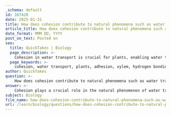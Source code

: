 ```yaml
---
_schema: default
id: 167428
date: 2025-01-31
title: How does cohesion contribute to natural phenomena such as water transport in plants?
article_title: How does cohesion contribute to natural phenomena such as water transport in plants?
date_format: MMM DD, YYYY
post_on_text: Posted on
seo:
  title: QuickTakes | Biology
  page_description: >-
    Cohesion in water transport is crucial for plants, enabling water to move up through xylem vessels aided by adhesion and transpiration, relying on properties like hydrogen bonding and capillary action.
  page_keywords: >-
    cohesion, water transport, plants, adhesion, xylem, hydrogen bonding, transpiration, capillary action, water molecules, evaporation, negative pressure, gravity, nutrient transport, plant growth, natural phenomena
author: QuickTakes
question: >-
    How does cohesion contribute to natural phenomena such as water transport in plants?
answer: >-
    Cohesion plays a crucial role in the natural phenomenon of water transport in plants, primarily through its interaction with adhesion and the unique properties of water due to hydrogen bonding.\n\n### Cohesion in Water Transport\n\nCohesion refers to the attraction between water molecules, which is primarily due to hydrogen bonding. This property allows water molecules to stick together, forming a continuous column of water within the plant's xylem vessels. The strong cohesive forces are essential for maintaining this column, especially when water is pulled upward from the roots to the leaves during transpiration.\n\n### Mechanism of Water Transport\n\n1. **Transpiration**: The process begins with transpiration, where water evaporates from the stomata (tiny openings) on the leaves. This loss of water creates a negative pressure (tension) in the xylem vessels.\n\n2. **Cohesive Forces**: As water molecules evaporate, the cohesive forces between the remaining water molecules help to pull the entire column of water upward. This is because when one water molecule leaves the surface, it pulls on the adjacent molecules due to cohesion, effectively drawing them up the xylem.\n\n3. **Adhesion**: In addition to cohesion, adhesion plays a significant role. Water molecules adhere to the walls of the xylem vessels, which helps to counteract the force of gravity. The adhesive forces between water and the xylem walls allow water to climb against gravity, further supporting the upward movement of water.\n\n### Capillary Action\n\nThe interplay between cohesion and adhesion leads to capillary action, which is the ability of water to move through narrow spaces. In plants, this is particularly important as it allows water to travel from the roots, through the stem, and into the leaves, even in tall trees. The adhesive forces between water and the xylem walls help to pull water upward, while the cohesive forces keep the water molecules together, preventing the column from breaking.\n\n### Summary\n\nIn summary, cohesion is vital for water transport in plants as it allows water molecules to stick together, forming a continuous column that can be pulled upward through the xylem. This process is enhanced by adhesion, which helps water cling to the xylem walls, enabling it to move against gravity. Together, these properties ensure that water, along with essential nutrients, can reach all parts of the plant, supporting its growth and survival.
subject: Biology
file_name: how-does-cohesion-contribute-to-natural-phenomena-such-as-water-transport-in-plants.md
url: /learn/biology/questions/how-does-cohesion-contribute-to-natural-phenomena-such-as-water-transport-in-plants
---
```


&nbsp;